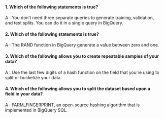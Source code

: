 #### 1. Which of the following statements is true?

A : You don’t need three separate queries to generate training, validation, and test splits. You can do it in a single query in BigQuery.

#### 2. Which of the following statements is true?

A : The RAND function in BigQuery generate a value between zero and one.

#### 3. Which of the following allows you to create repeatable samples of your data?

A : Use the last few digits of a hash function on the field that you're using to split or bucketize your data.

#### 4. Which of the following allows you to split the dataset based upon a field in your data?

A : FARM_FINGERPRINT, an open-source hashing algorithm that is implemented in BigQuery SQL.